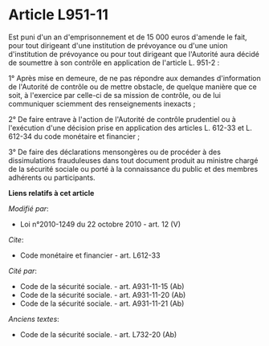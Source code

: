 # Article L951-11

Est puni d'un an d'emprisonnement et de 15 000 euros d'amende le fait, pour tout dirigeant d'une institution de prévoyance ou
d'une union d'institution de prévoyance ou pour tout dirigeant que l'Autorité aura décidé de soumettre à son contrôle en
application de l'article L. 951-2 :

1° Après mise en demeure, de ne pas répondre aux demandes d'information de l'Autorité de contrôle ou de mettre obstacle, de
quelque manière que ce soit, à l'exercice par celle-ci de sa mission de contrôle, ou de lui communiquer sciemment des
renseignements inexacts ;

2° De faire entrave à l'action de l'Autorité de contrôle prudentiel ou à l'exécution d'une décision prise en application des
articles L. 612-33 et L. 612-34 du code monétaire et financier ; 

3° De faire des déclarations mensongères ou de procéder à des dissimulations frauduleuses dans tout document produit au
ministre chargé de la sécurité sociale ou porté à la connaissance du public et des membres adhérents ou participants.

**Liens relatifs à cet article**

_Modifié par_:

  - Loi n°2010-1249 du 22 octobre 2010 - art. 12 (V)

_Cite_:

  - Code monétaire et financier - art. L612-33

_Cité par_:

  - Code de la sécurité sociale. - art. A931-11-15 (Ab)
  - Code de la sécurité sociale. - art. A931-11-20 (Ab)
  - Code de la sécurité sociale. - art. A931-11-21 (Ab)

_Anciens textes_:

  - Code de la sécurité sociale. - art. L732-20 (Ab)
